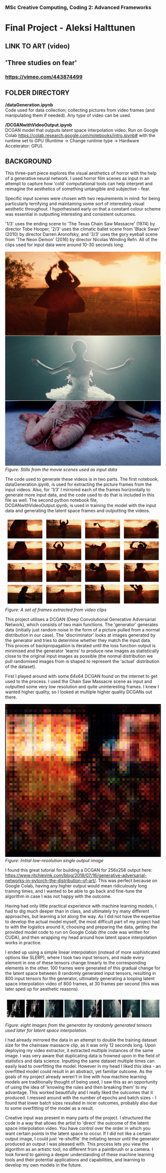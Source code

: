 ### MSc Creative Computing, Coding 2: Advanced Frameworks
# Final Project - Aleksi Halttunen

## LINK TO ART (video)
## **'Three studies on fear'**
### https://vimeo.com/443874499

## FOLDER DIRECTORY
**/dataGeneration.ipynb**  
Code used for data collection; collecting pictures from video frames (and manipulating them if needed).  Any type of video can be used.
  
**/DCGANwithVideoOutput.ipynb**  
DCGAN model that outputs latent space interpolation video. Run on Google Colab https://colab.research.google.com/notebooks/intro.ipynb# with the runtime set to GPU (Runtime -> Change runtime type -> Hardware Accelerator: GPU).

## BACKGROUND
This three-part piece explores the visual aesthetics of horror with the help of a generative neural network. I used horror film scenes as input in an attempt to capture how 'cold' computational tools can help interpret and reimagine the aesthetics of something untangible and subjective - fear.  

Specific input scenes were chosen with two requirements in mind: for being particularly terrifying and maintaining some sort of interesting visual aesthetic throughout. I hypothesised early on that a constant colour scheme was essential in outputting interesting and consistent outcomes. 

'1/3' uses the ending scene to 'The Texas Chain Saw Massacre' (1974) by director Tobe Hooper, '2/3' uses the climatic ballet scene from 'Black Swan' (2010) by director Darren Aronofsky, and '3/3' uses the gory eyeball scene from 'The Neon Demon' (2016) by director Nicolas Winding Refn. All of the clips used for input data were around 10-30 seconds long. 

![input](./readme_images/inputvideo.png)  
*Figure: Stills from the movie scenes used as input data*


The code used to generate these videos is in two parts. The first notebook, dataGeneration.ipynb, is used for extracting the picture frames from the input videos. Also, for '1/3' I mirrored each of the frames horizontally to generate more input data, and the code used to do that is included in this file as well. The second python notebook file, DCGANwithVideoOutput.ipynb, is used in training the model with the input data and generating the latent space frames and outputting the videos. 

![sample](./readme_images/inputsample.png)  
*Figure: A set of frames extracted from video clips*


This project utilises a DCGAN (Deep Convolutional Generative Adversarial Network), which consists of two main functions. The 'generator' generates data (initially just random noise in the form of a picture pulled from a normal distribution in our case). The 'discriminator' looks at images generated by the generator and tries to determine whether they match the input data. This proces of backpropagation is iterated until the loss function output is minimised and the generator 'learns' to produce new images as statistically close to the original input images as possible (the normal distribution we pull randomised images from is shaped to represent the 'actual' distribution of the dataset).

First I played around with some 64x64 DCGAN found on the internet to get used to the process. I used the Chain Saw Massacre scene as input and outputted some very low resolution and quite uninteresting frames. I knew I wanted higher quality, so I looked at multiple higher quality DCGANs out there. 

![64x64](./readme_images/64x64.png)  
*Figure: Initial low-resolution single output image*

I found this great tutorial for building a DCGAN for 256x256 output here: https://www.ritchievink.com/blog/2018/07/16/generative-adversarial-networks-in-pytorch-the-distribution-of-art/. This was perfect because on Google Colab, having any higher output would mean ridiculously long training times, and I wanted to be able to go back and fine-tune the algorithm in case I was not happy with the outcome. 

Having had only little practical experience with machine learning models, I had to dig much deeper than in class, and ultimately try many different approaches, but learning a lot along the way. As I did not have the expertise to develop the actual model myself, the most difficult part of my project had to with the logistics around it, choosing and preparing the data, getting the provided model code to run on Google Colab (the code was written for CUDA), and then wrapping my head around how latent space interpolation works in practice. 

I ended up using a simple linear interpolation (instead of more sophisticated options like SLERP), where I took two input tensors, and made every element in one of these tensors change linearly to the corresponding elements in the other. 100 frames were generated of this gradual change for the latent space between 8 randomly generated input tensors, resulting in 800 input tensors for the generator, ultimately generating a looping latent space interpolation video of 800 frames, at 30 frames per second (this was later sped up for aesthetic reasons).

![2/3](./readme_images/2:3.png)  
*Figure: eight images from the generator by randomly generated tensors used later for latent space interpolation.*

I had already mirrored the data in an attempt to double the training dataset size for the chainsaw massacre clip, as it was only 12 seconds long. Upon deploying my video extractor, it extracted multiple instances of the same image.  I was very aware that duplicating data is frowned upon in the field of statistics and data science. Inputting the same dataset multiple times can easily lead to overfitting the model. However in my head I liked this idea - an overfitted model could result in an abstract, yet familiar outcome. As the goals of my project already weren't in line with how machine learning models are traditionally thought of being used, I saw this as an opportunity of using the idea of 'knowing the rules and then breaking them' to my advantage. This worked beautifully and I really liked the outcomes that it produced.  I messed around with the number of epochs and batch sizes - I found that lower batch sizes resulted in nicer outcomes, probably also due to some overfitting of the model as a result. 

Creative input was present in many parts of the project.
I structured the code in a way that allows the artist to 'direct' the outcome of the latent space interpolation video. You have control over the order in which you want certain points in the latent space to occur. If I did not like a certain output image, I could just 're-shuffle' the initiating tensor until the generator produced an output I was pleased with. This process lets you view the algorithm as an artistic tool, no different from a paintbrush or a camera. I look forwrd to gaining a deeper understanding of these machine learning tools and their potential applications and capabilities, and learning to develop my own models in the future. 

